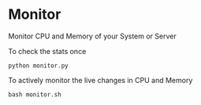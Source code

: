 # Monitor

Monitor CPU and Memory of your System or Server

To check the stats once

```
python monitor.py
```

To actively monitor the live changes in CPU and Memory

```
bash monitor.sh
```
